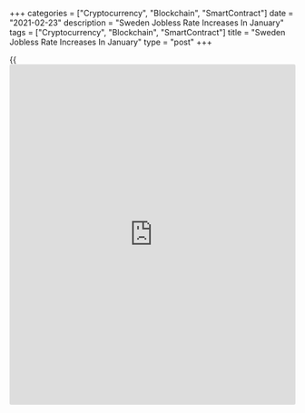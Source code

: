 +++
categories = ["Cryptocurrency", "Blockchain", "SmartContract"]
date = "2021-02-23"
description = "Sweden Jobless Rate Increases In January"
tags = ["Cryptocurrency", "Blockchain", "SmartContract"]
title = "Sweden Jobless Rate Increases In January"
type = "post"
+++

{{<iframe id="large-banner" src="https://www.bounty.group/#slide=20.0" width="100%" height="600" scrolling="no" style="border: 0px solid rgb(216, 221, 230); border-radius: 3px;">}}

Sweden's jobless rate grew in January, figures from Statistics Sweden
showed on Tuesday.

The jobless rate increased to 9.3 percent in January from 8.2 percent in
December. In the same month last year, the unemployment rate was 7.5
percent.

The number of unemployed persons increased to 497,900 in January from
450,400 in the previous month.

The youth unemployment rate, which is applied to the 15-24 age group,
rose to 26.1 percent in January from 20.4 percent in the prior month.

The employment rate remained unchanged at 64.7 percent in January. The
number of employed persons was 4.863 million.

On a seasonally adjusted basis, the unemployment rate was 8.8 percent in
January.

For comments and feedback [contact](https://www.playgroundfx.com/contact/): editorial@rtt[news](https://www.letsplayfx.com/blog/forex-news-website/).com

[Economic News][1]

 **What parts of the world are seeing the best (and worst) economic
performances lately? Click[here][2] to check out our [Econ Scorecard][2]
and find out! See up-to-the-moment [ranking](https://www.playgroundfx.com/blog/crypto-exchange-ranking/)s for the best and worst
performers in [GDP][3], [unemployment rate][4], [inflation][5] and much
more.**

   1. www.rtt[news](https://www.letsplayfx.com/blog/forex-news-website/).com/Content/EconomicNews.aspx
   2. www.rtt[news](https://www.letsplayfx.com/blog/forex-news-website/).com/economic-scorecard/world-rank/PPI/highest-performance.aspx
   3. www.rtt[news](https://www.letsplayfx.com/blog/forex-news-website/).com/economic-scorecard/world-rank/GDP/highest-performance.aspx
   4. www.rtt[news](https://www.letsplayfx.com/blog/forex-news-website/).com/economic-scorecard/world-rank/unemployment-rate/lowest-performance.aspx
   5. www.rtt[news](https://www.letsplayfx.com/blog/forex-news-website/).com/economic-scorecard/world-rank/CPI/highest-performance.aspx